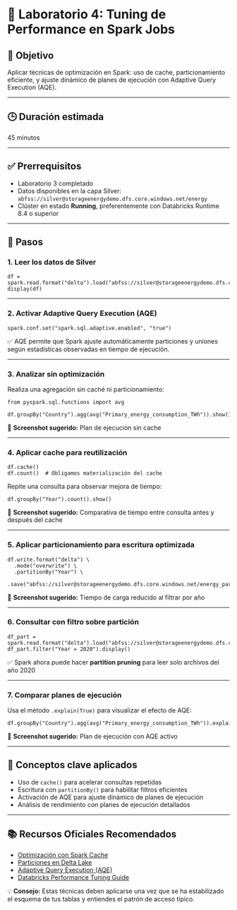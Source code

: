 # 🧪 Laboratorio 4: Tuning de Performance en Spark Jobs

## 🎯 Objetivo  
Aplicar técnicas de optimización en Spark: uso de cache, particionamiento eficiente, y ajuste dinámico de planes de ejecución con Adaptive Query Execution (AQE).

---

## 🕒 Duración estimada  
45 minutos

---

## ✅ Prerrequisitos  
- Laboratorio 3 completado  
- Datos disponibles en la capa Silver:  
  `abfss://silver@storageenergydemo.dfs.core.windows.net/energy`  
- Clúster en estado **Running**, preferentemente con Databricks Runtime 8.4 o superior

---

## 📝 Pasos

### 1. Leer los datos de Silver

    df = spark.read.format("delta").load("abfss://silver@storageenergydemo.dfs.core.windows.net/energy")
    display(df)

---

### 2. Activar Adaptive Query Execution (AQE)

    spark.conf.set("spark.sql.adaptive.enabled", "true")

✅ AQE permite que Spark ajuste automáticamente particiones y uniones según estadísticas observadas en tiempo de ejecución.

---

### 3. Analizar sin optimización

Realiza una agregación sin caché ni particionamiento:

    from pyspark.sql.functions import avg

    df.groupBy("Country").agg(avg("Primary_energy_consumption_TWh")).show(10)

📸 **Screenshot sugerido:** Plan de ejecución sin cache

---

### 4. Aplicar cache para reutilización

    df.cache()
    df.count()  # Obligamos materialización del cache

Repite una consulta para observar mejora de tiempo:

    df.groupBy("Year").count().show()

📸 **Screenshot sugerido:** Comparativa de tiempo entre consulta antes y después del cache

---

### 5. Aplicar particionamiento para escritura optimizada

    df.write.format("delta") \
      .mode("overwrite") \
      .partitionBy("Year") \
      .save("abfss://silver@storageenergydemo.dfs.core.windows.net/energy_partitioned")

📸 **Screenshot sugerido:** Tiempo de carga reducido al filtrar por año

---

### 6. Consultar con filtro sobre partición

    df_part = spark.read.format("delta").load("abfss://silver@storageenergydemo.dfs.core.windows.net/energy_partitioned")
    df_part.filter("Year = 2020").display()

✅ Spark ahora puede hacer **partition pruning** para leer solo archivos del año 2020

---

### 7. Comparar planes de ejecución

Usa el método `.explain(True)` para visualizar el efecto de AQE:

    df.groupBy("Country").agg(avg("Primary_energy_consumption_TWh")).explain(True)

📸 **Screenshot sugerido:** Plan de ejecución con AQE activo

---

## 🧠 Conceptos clave aplicados

- Uso de `cache()` para acelerar consultas repetidas  
- Escritura con `partitionBy()` para habilitar filtros eficientes  
- Activación de AQE para ajuste dinámico de planes de ejecución  
- Análisis de rendimiento con planes de ejecución detallados

---

## 📚 Recursos Oficiales Recomendados

- [Optimización con Spark Cache](https://spark.apache.org/docs/latest/sql-performance-tuning.html#caching-data)  
- [Particiones en Delta Lake](https://learn.microsoft.com/azure/databricks/delta/optimizations/file-mgmt#data-skipping)  
- [Adaptive Query Execution (AQE)](https://spark.apache.org/docs/latest/sql-performance-tuning.html#adaptive-query-execution)  
- [Databricks Performance Tuning Guide](https://learn.microsoft.com/azure/databricks/delta/performance/)

💡 **Consejo:** Estas técnicas deben aplicarse una vez que se ha estabilizado el esquema de tus tablas y entiendes el patrón de acceso típico.
